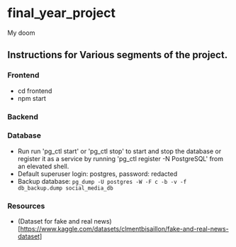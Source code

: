 # final_year_project
 My doom

## Instructions for Various segments of the project.
### Frontend
- cd frontend
- npm start

### Backend

### Database
- Run run 'pg_ctl start' or 'pg_ctl stop' to start and stop the database or register it as a service by running 'pg_ctl register -N PostgreSQL' from an elevated shell.
- Default superuser login: postgres, password: redacted
- Backup database: `pg_dump -U postgres -W -F c -b -v -f db_backup.dump social_media_db`


### Resources
- (Dataset for fake and real
  news)[https://www.kaggle.com/datasets/clmentbisaillon/fake-and-real-news-dataset]
